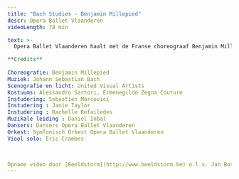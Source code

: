 ```yaml
---
title: "Bach Studies - Benjamin Millepied"
descr: Opera Ballet Vlaanderen
videoLength: 78 min

text: >-
  Opera Ballet Vlaanderen haalt met de Franse choreograaf Benjamin Millepied een van de meest gerenommeerde hedendaagse balletchoreografen naar België. Hij creëert voor het eerst een avondvullend balletwerk. Dat werk kreeg (en behield uiteindelijk) de werktitel ‘Bach Studies’, en exploreert het muzikale universum van Johann Sebastian Bach. Geïnspireerd door Bachs complexe ritmes, vaak met roots in barokke dansritmes, stelt Millepied zichzelf als uitdaging om Bachs compositietechnieken te vertalen naar een fysieke realiteit. De beweging wordt geïnspireerd door Millepieds eigen emotionele reactie op de muziek. Twee iconische werken van Bach, Partita Nr. 2 en Passacaglia voor Orgel, zijn de ankerpunten voor de choreografie. Het orkest van Opera Ballet Vlaanderen, onder leiding van Daniel Inbal, wordt ingezet ter versterking van de iconische partijen voor soloviool en orgel.  

**Credits**  
  
Choreografie: Benjamin Millepied  
Muziek: Johann Sebastian Bach  
Scenografie en licht: United Visual Artists  
Kostuums: Alessandro Sartori, Ermenegildo Zegna Couture  
Instudering: Sebastien Marcovici  
Instudering : Janie Taylor  
Instudering : Rachelle Refailedes  
Muzikale leiding : Daniel Inbal  
Dansers: Dansers Opera Ballet Vlaanderen  
Orkest: Symfonisch Orkest Opera Ballet Vlaanderen  
Viool solo: Eric Crambes

‍

Opname video door [Beeldstorm](http://www.beeldstorm.be) o.l.v. Jan Bosteels
---
```

